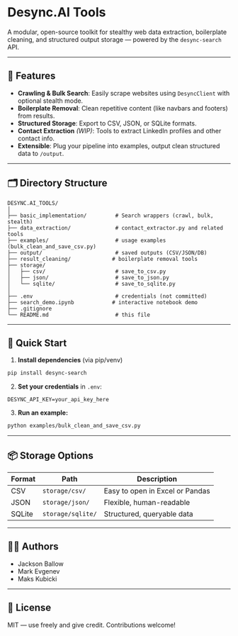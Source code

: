 # Desync.AI Tools

A modular, open-source toolkit for stealthy web data extraction, boilerplate cleaning, and structured output storage — powered by the `desync-search` API.

---

## 🔧 Features

- **Crawling & Bulk Search**: Easily scrape websites using `DesyncClient` with optional stealth mode.
- **Boilerplate Removal**: Clean repetitive content (like navbars and footers) from results.
- **Structured Storage**: Export to CSV, JSON, or SQLite formats.
- **Contact Extraction** *(WIP)*: Tools to extract LinkedIn profiles and other contact info.
- **Extensible**: Plug your pipeline into examples, output clean structured data to `/output`.

---

## 🗂 Directory Structure

```
DESYNC.AI_TOOLS/
│
├── basic_implementation/         # Search wrappers (crawl, bulk, stealth)
├── data_extraction/              # contact_extractor.py and related tools
├── examples/                     # usage examples (bulk_clean_and_save_csv.py)
├── output/                       # saved outputs (CSV/JSON/DB)
├── result_cleaning/             # boilerplate removal tools
├── storage/
│   ├── csv/                      # save_to_csv.py
│   ├── json/                     # save_to_json.py
│   └── sqlite/                   # save_to_sqlite.py
│
├── .env                          # credentials (not committed)
├── search_demo.ipynb            # interactive notebook demo
├── .gitignore
└── README.md                     # this file
```

---

## 🚀 Quick Start

1. **Install dependencies** (via pip/venv)

```bash
pip install desync-search
```

2. **Set your credentials** in `.env`:

```
DESYNC_API_KEY=your_api_key_here
```

3. **Run an example:**

```bash
python examples/bulk_clean_and_save_csv.py
```

---

## 📦 Storage Options

| Format | Path                    | Description                     |
|--------|-------------------------|---------------------------------|
| CSV    | `storage/csv/`          | Easy to open in Excel or Pandas |
| JSON   | `storage/json/`         | Flexible, human-readable        |
| SQLite | `storage/sqlite/`       | Structured, queryable data      |

---

## 👨‍💻 Authors

- Jackson Ballow
- Mark Evgenev
- Maks Kubicki

---

## 🪪 License

MIT — use freely and give credit. Contributions welcome!

